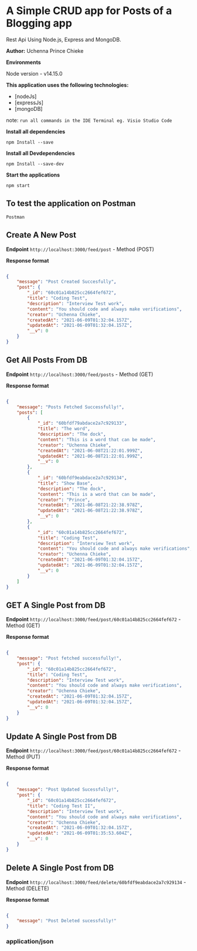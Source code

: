 # A Simple CRUD app for Posts of a Blogging app

Rest Api Using Node.js, Express and MongoDB.

**Author:** Uchenna Prince Chieke

**Environments**

Node version - v14.15.0

**This application uses the following technologies:**

- [nodeJs]
- [expressJs]
- [mongoDB]

note: `run all commands in the IDE Terminal eg. Visio Studio Code`

**Install all dependencies**

```
npm Install --save
```
**Install all Devdependencies**

```
npm Install --save-dev
```

**Start the applications**

```
npm start
```

## To test the application on Postman

```
Postman
```

## Create A New Post

**Endpoint** `http://localhost:3000/feed/post` - Method (POST)


**Response format**

```json

{
    "message": "Post Created Succesfully",
    "post": {
        "_id": "60c01a14b825cc2664fef672",
        "title": "Coding Test",
        "description": "Interview Test work",
        "content": "You should code and always make verifications",
        "creator": "Uchenna Chieke",
        "createdAt": "2021-06-09T01:32:04.157Z",
        "updatedAt": "2021-06-09T01:32:04.157Z",
        "__v": 0
    }
}

```

## Get All Posts From DB

**Endpoint** `http://localhost:3000/feed/posts` - Method (GET)


**Response format**

```json

{
    "message": "Posts Fetched Successfully!",
    "posts": [
        {
            "_id": "60bfdf79abdace2a7c929133",
            "title": "The word",
            "description": "The dock",
            "content": "This is a word that can be made",
            "creator": "Uchenna Chieke",
            "createdAt": "2021-06-08T21:22:01.999Z",
            "updatedAt": "2021-06-08T21:22:01.999Z",
            "__v": 0
        },
        {
            "_id": "60bfdf9eabdace2a7c929134",
            "title": "Show Base",
            "description": "The dock",
            "content": "This is a word that can be made",
            "creator": "Prince",
            "createdAt": "2021-06-08T21:22:38.978Z",
            "updatedAt": "2021-06-08T21:22:38.978Z",
            "__v": 0
        },
        {
            "_id": "60c01a14b825cc2664fef672",
            "title": "Coding Test",
            "description": "Interview Test work",
            "content": "You should code and always make verifications",
            "creator": "Uchenna Chieke",
            "createdAt": "2021-06-09T01:32:04.157Z",
            "updatedAt": "2021-06-09T01:32:04.157Z",
            "__v": 0
        }
    ]
}

```

## GET A Single Post from DB

**Endpoint** `http://localhost:3000/feed/post/60c01a14b825cc2664fef672` - Method (GET)


**Response format**

```json

{
    "message": "Post fetched successfully!",
    "post": {
        "_id": "60c01a14b825cc2664fef672",
        "title": "Coding Test",
        "description": "Interview Test work",
        "content": "You should code and always make verifications",
        "creator": "Uchenna Chieke",
        "createdAt": "2021-06-09T01:32:04.157Z",
        "updatedAt": "2021-06-09T01:32:04.157Z",
        "__v": 0
    }
}

```

## Update A Single Post from DB

**Endpoint** `http://localhost:3000/feed/post/60c01a14b825cc2664fef672` - Method (PUT)


**Response format**

```json

{
    "message": "Post Updated Sucessfully!",
    "post": {
        "_id": "60c01a14b825cc2664fef672",
        "title": "Coding Test II",
        "description": "Interview Test work",
        "content": "You should code and always make verifications",
        "creator": "Uchenna Chieke",
        "createdAt": "2021-06-09T01:32:04.157Z",
        "updatedAt": "2021-06-09T01:35:53.604Z",
        "__v": 0
    }
}

```

## Delete A Single Post from DB

**Endpoint** `http://localhost:3000/feed/delete/60bfdf9eabdace2a7c929134` - Method (DELETE)


**Response format**

```json

{
    "message": "Post Deleted sucessfully!"
}

```

### application/json
